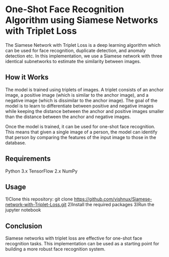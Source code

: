# One-Shot Face Recognition Algorithm using Siamese Networks with Triplet Loss

The Siamese Network with Triplet Loss is a deep learning algorithm which can be used for face recognition, duplicate detection, and anomaly detection etc. In this implementation, we use a Siamese network with three identical subnetworks to estimate the similarity between images.

## How it Works
The model is trained using triplets of images. A triplet consists of an anchor image, a positive image (which is similar to the anchor image), and a negative image (which is dissimilar to the anchor image). The goal of the model is to learn to differentiate between positive and negative images while keeping the distance between the anchor and positive images smaller than the distance between the anchor and negative images.

Once the model is trained, it can be used for one-shot face recognition. This means that given a single image of a person, the model can identify that person by comparing the features of the input image to those in the database.

## Requirements

Python 3.x
TensorFlow 2.x
NumPy

## Usage

1)Clone this repository: git clone https://github.com/vishnux/Siamese-network-with-Triplet-Loss.git
2)Install the required packages
3)Run the jupyter notebook

## Conclusion
Siamese networks with triplet loss are effective for one-shot face recognition tasks. This implementation can be used as a starting point for building a more robust face recognition system.
